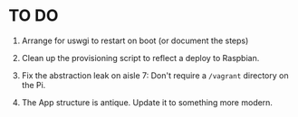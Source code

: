# TO DO

1. Arrange for uswgi to restart on boot (or document the steps)

1. Clean up the provisioning script to reflect a deploy to Raspbian.

1. Fix the abstraction leak on aisle 7: Don't require a `/vagrant` directory on the Pi.

1. The App structure is antique. Update it to something more modern.


